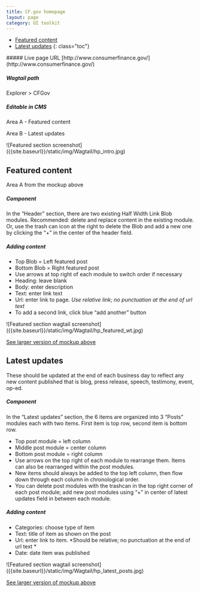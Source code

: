 ```yaml
---
title: CF.gov homepage
layout: page
category: UI toolkit
---
```


- [Featured content](#featured_content)
- [Latest updates](#latest_updates)
 {: class="toc"}
 
<div class="content-33 content-first">
##### Live page URL
[http://www.consumerfinance.gov/](http://www.consumerfinance.gov/)

##### Wagtail path
Explorer > CFGov

##### Editable in CMS
Area A - Featured content

Area B - Latest updates
</div>

<div class="content-67 content-last">
![Featured section screenshot]({{site.baseurl}}/static/img/Wagtail/hp_intro.jpg)
</div>

## Featured content
 
<div class="content-33 content-first">
Area A from the mockup above

##### Component
In the “Header” section, there are two existing Half Width Link Blob modules. Recommended: delete and replace content in the existing module. Or, use the trash can icon at the right to delete the Blob and add a new one by clicking the “+” in the center of the header field.

##### Adding content
- Top Blob = Left featured post
- Bottom Blob = Right featured post
- Use arrows at top right of each module to switch order if necessary
- Heading: leave blank
- Body: enter description
- Text: enter link text
- Url: enter link to page. *Use relative link; no punctuation at the end of url text*
- To add a second link, click blue “add another” button
</div>

<div class="content-67 content-last">
![Featured section wagtail screenshot]({{site.baseurl}}/static/img/Wagtail/hp_featured_wt.jpg)

[See larger version of mockup above]({{site.baseurl}}/static/img/Wagtail/hp_featured_wt.jpg)
</div>


## Latest updates
<div class="content-33 content-first">
These should be updated at the end of each business day to reflect any new content published that is blog, press release, speech, testimony, event, op-ed.

##### Component
In the “Latest updates” section, the 6 items are organized into 3 “Posts” modules each with two items. First item is top row, second item is bottom row.

- Top post module = left column
- Middle post module = center column
- Bottom post module = right column
- Use arrows on the top right of each module to rearrange them. Items can also be rearranged within the post modules. 
- New items should always be added to the top left column, then flow down through each column in chronological order. 
- You can delete post modules with the trashcan in the top right corner of each post module; add new post modules using “+” in center of latest updates field in between each module.

##### Adding content
- Categories: choose type of item
- Text: title of item as shown on the post 
- Url: enter link to item. *Should be relative; no punctuation at the end of url text *
- Date: date item was published
</div>

<div class="content-67 content-last">
![Featured section wagtail screenshot]({{site.baseurl}}/static/img/Wagtail/hp_latest_posts.jpg)

[See larger version of mockup above]({{site.baseurl}}/static/img/Wagtail/hp_latest_posts.jpg)
</div>
